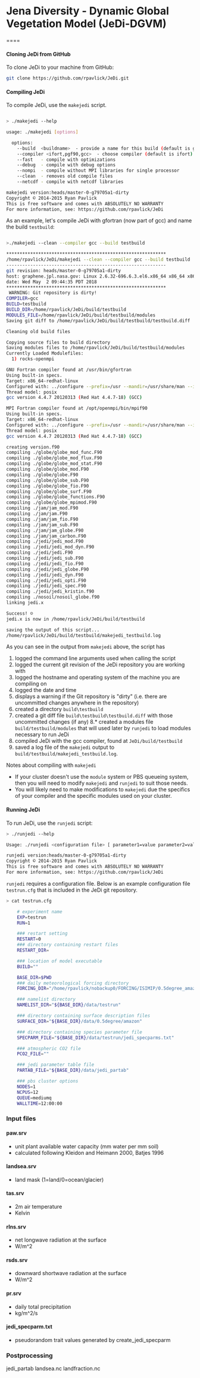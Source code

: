 # Jena Diversity - Dynamic Global Vegetation Model (JeDi-DGVM)

====

#### Cloning JeDi from GitHub

To clone JeDi to your machine from GitHub:
```bash
git clone https://github.com/rpavlick/JeDi.git
```

#### Compiling JeDi

To compile JeDi, use the ```makejedi``` script.
```bash

> ./makejedi --help

usage: ./makejedi [options]

  options:
    --build  <buildname>  - provide a name for this build (default is git commit SHA-1)
    --compiler <ifort,pgf90,gcc>  - choose compiler (default is ifort) 
    --fast   - compile with optimizations
    --debug  - compile with debug options
    --nompi  - compile without MPI libraries for single processor
    --clean  - removes old compile files
    --netcdf - compile with netcdf libraries

makejedi version:heads/master-0-g79705a1-dirty
Copyright © 2014-2015 Ryan Pavlick
This is free software and comes with ABSOLUTELY NO WARRANTY
For more information, see: https://github.com/rpavlick/JeDi
```

As an example, let's compile JeDi with gfortran (now part of gcc) and name the build ```testbuild```:
```bash

>./makejedi --clean --compiler gcc --build testbuild

************************************************************
/home/rpavlick/JeDi/makejedi --clean --compiler gcc --build testbuild
------------------------------------------------------------
git revision: heads/master-0-g79705a1-dirty
host: graphene.jpl.nasa.gov: Linux 2.6.32-696.6.3.el6.x86_64 x86_64 x86_64
date: Wed May  2 09:44:35 PDT 2018
************************************************************
 WARNING: Git repository is dirty! 
COMPILER=gcc
BUILD=testbuild
BUILD_DIR=/home/rpavlick/JeDi/build/testbuild
MODULES_FILE=/home/rpavlick/JeDi/build/testbuild/modules
Saving git diff to /home/rpavlick/JeDi/build/testbuild/testbuild.diff

Cleaning old build files

Copying source files to build directory
Saving modules files to /home/rpavlick/JeDi/build/testbuild/modules
Currently Loaded Modulefiles:
  1) rocks-openmpi

GNU Fortran compiler found at /usr/bin/gfortran
Using built-in specs.
Target: x86_64-redhat-linux
Configured with: ../configure --prefix=/usr --mandir=/usr/share/man --infodir=/usr/share/info --with-bugurl=http://bugzilla.redhat.com/bugzilla --enable-bootstrap --enable-shared --enable-threads=posix --enable-checking=release --with-system-zlib --enable-__cxa_atexit --disable-libunwind-exceptions --enable-gnu-unique-object --enable-languages=c,c++,objc,obj-c++,java,fortran,ada --enable-java-awt=gtk --disable-dssi --with-java-home=/usr/lib/jvm/java-1.5.0-gcj-1.5.0.0/jre --enable-libgcj-multifile --enable-java-maintainer-mode --with-ecj-jar=/usr/share/java/eclipse-ecj.jar --disable-libjava-multilib --with-ppl --with-cloog --with-tune=generic --with-arch_32=i686 --build=x86_64-redhat-linux
Thread model: posix
gcc version 4.4.7 20120313 (Red Hat 4.4.7-18) (GCC) 

MPI Fortran compiler found at /opt/openmpi/bin/mpif90
Using built-in specs.
Target: x86_64-redhat-linux
Configured with: ../configure --prefix=/usr --mandir=/usr/share/man --infodir=/usr/share/info --with-bugurl=http://bugzilla.redhat.com/bugzilla --enable-bootstrap --enable-shared --enable-threads=posix --enable-checking=release --with-system-zlib --enable-__cxa_atexit --disable-libunwind-exceptions --enable-gnu-unique-object --enable-languages=c,c++,objc,obj-c++,java,fortran,ada --enable-java-awt=gtk --disable-dssi --with-java-home=/usr/lib/jvm/java-1.5.0-gcj-1.5.0.0/jre --enable-libgcj-multifile --enable-java-maintainer-mode --with-ecj-jar=/usr/share/java/eclipse-ecj.jar --disable-libjava-multilib --with-ppl --with-cloog --with-tune=generic --with-arch_32=i686 --build=x86_64-redhat-linux
Thread model: posix
gcc version 4.4.7 20120313 (Red Hat 4.4.7-18) (GCC) 

creating version.f90
compiling ./globe/globe_mod_func.F90
compiling ./globe/globe_mod_flux.F90
compiling ./globe/globe_mod_stat.F90
compiling ./globe/globe_mod.F90
compiling ./globe/globe.F90
compiling ./globe/globe_sub.F90
compiling ./globe/globe_fio.F90
compiling ./globe/globe_surf.F90
compiling ./globe/globe_functions.F90
compiling ./globe/globe_mpimod.F90
compiling ./jam/jam_mod.F90
compiling ./jam/jam.F90
compiling ./jam/jam_fio.F90
compiling ./jam/jam_sub.F90
compiling ./jam/jam_globe.F90
compiling ./jam/jam_carbon.F90
compiling ./jedi/jedi_mod.F90
compiling ./jedi/jedi_mod_dyn.F90
compiling ./jedi/jedi.F90
compiling ./jedi/jedi_sub.F90
compiling ./jedi/jedi_fio.F90
compiling ./jedi/jedi_globe.F90
compiling ./jedi/jedi_dyn.F90
compiling ./jedi/jedi_opti.F90
compiling ./jedi/jedi_spec.F90
compiling ./jedi/jedi_kristin.f90
compiling ./nosoil/nosoil_globe.f90
linking jedi.x

Success! ☺
jedi.x is now in /home/rpavlick/JeDi/build/testbuild

saving the output of this script...
/home/rpavlick/JeDi/build/testbuild/makejedi_testbuild.log
```

As you can see in the output from ```makejedi``` above, the script has
1. logged the command line arguments used when calling the script
2. logged the current git revision of the JeDi repository you are working with
3. logged the hostname and operating system of the machine you are compiling on
4. logged the date and time
5. displays a warning if the Git repository is "dirty" (i.e. there are uncommitted changes anywhere in the repository)
6. created a directory ```build\testbuild```
7. created a git diff file ```build\testbuild\testbuild.diff``` with those uncommitted changes (if any) 
8.* created a modules file ```build/testbuild/modules``` that will used later by ```runjedi``` to load modules necessary to run JeDi
9. compiled JeDi with the gcc compiler, found at ```JeDi/build/testbuild```
10. saved a log file of the ```makejedi``` output to ```build/testbuild/makejedi_testbuild.log```.

Notes about compiling with ```makejedi```
* If your cluster doesn't use the `module` system or PBS queueing system, then you will need to modify `makejedi` and `runjedi` to suit those needs.
* You will likely need to make modifications to `makejedi` due the specifics of your compiler and the specific modules used on your cluster. 

#### Running JeDi
To run JeDi, use the ```runjedi``` script:

```bash
> ./runjedi --help

Usage: ./runjedi <configuration file> [ parameter1=value parameter2=value ... ]

runjedi version:heads/master-0-g79705a1-dirty
Copyright © 2014-2015 Ryan Pavlick
This is free software and comes with ABSOLUTELY NO WARRANTY
For more information, see: https://github.com/rpavlick/JeDi
```

```runjedi``` requires a configuration file. Below is an example configuration file ```testrun.cfg``` that is included in the JeDi git repository.

```bash
> cat testrun.cfg

    # experiment name
    EXP=testrun
    RUN=1

    ### restart setting
    RESTART=0
    ### directory containing restart files
    RESTART_DIR=

    ### location of model executable
    BUILD=""

    BASE_DIR=$PWD
    ### daily meteorological forcing directory
    FORCING_DIR="/home/rpavlick/nobackup0/FORCING/ISIMIP/0.5degree_amazon/HadGEM2-ES/spinup"

    ### namelist directory
    NAMELIST_DIR="${BASE_DIR}/data/testrun"

    ### directory containing surface description files
    SURFACE_DIR="${BASE_DIR}/data/0.5degree/amazon"

    ### directory containing species parameter file
    SPECPARM_FILE="${BASE_DIR}/data/testrun/jedi_specparms.txt"

    ### atmospheric CO2 file
    PCO2_FILE=""

    ### jedi parameter table file
    PARTAB_FILE="${BASE_DIR}/data/jedi_partab"

    ### pbs cluster options
    NODES=1
    NCPUS=12
    QUEUE=mediumq
    WALLTIME=12:00:00
```


### Input files

#### paw.srv
- unit plant available water capacity (mm water per mm soil)
- calculated following Kleidon and Heimann 2000, Batjes 1996

#### landsea.srv
- land mask (1=land/0=ocean/glacier)

#### tas.srv
- 2m air temperature
- Kelvin

#### rlns.srv
- net longwave radiation at the surface
- W/m^2
 
#### rsds.srv
- downward shortwave radiation at the surface
- W/m^2

#### pr.srv
- daily total precipitation
- kg/m^2/s

#### jedi_specparm.txt
- pseudorandom trait values generated by create_jedi_specparm


### Postprocessing

jedi_partab
landsea.nc
landfraction.nc
